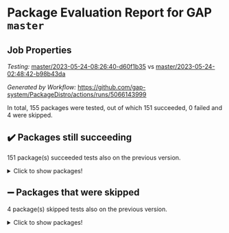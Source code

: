# Package Evaluation Report for GAP `master`

## Job Properties

*Testing:* [master/2023-05-24-08:26:40-d60f1b35](https://github.com/gap-system/PackageDistro/blob/data/reports/master/2023-05-24-08:26:40-d60f1b35) vs [master/2023-05-24-02:48:42-b98b43da](https://github.com/gap-system/PackageDistro/blob/data/reports/master/2023-05-24-02:48:42-b98b43da)

*Generated by Workflow:* https://github.com/gap-system/PackageDistro/actions/runs/5066143999

In total, 155 packages were tested, out of which 151 succeeded, 0 failed and 4 were skipped.

## :heavy_check_mark: Packages still succeeding

151 package(s) succeeded tests also on the previous version.
<details><summary>Click to show packages!</summary>

- 4ti2interface 2023.02-04 [(success)](https://github.com/gap-system/PackageDistro/actions/runs/5066143999/jobs/9095858331)
- ace 5.6.2 [(success)](https://github.com/gap-system/PackageDistro/actions/runs/5066143999/jobs/9095858508)
- aclib 1.3.2 [(success)](https://github.com/gap-system/PackageDistro/actions/runs/5066143999/jobs/9095858677)
- agt 0.3.1 [(success)](https://github.com/gap-system/PackageDistro/actions/runs/5066143999/jobs/9095858836)
- alnuth 3.2.1 [(success)](https://github.com/gap-system/PackageDistro/actions/runs/5066143999/jobs/9095859016)
- anupq 3.3.0 [(success)](https://github.com/gap-system/PackageDistro/actions/runs/5066143999/jobs/9095859204)
- atlasrep 2.1.6 [(success)](https://github.com/gap-system/PackageDistro/actions/runs/5066143999/jobs/9095859333)
- autodoc 2022.10.20 [(success)](https://github.com/gap-system/PackageDistro/actions/runs/5066143999/jobs/9095859496)
- automata 1.15 [(success)](https://github.com/gap-system/PackageDistro/actions/runs/5066143999/jobs/9095859644)
- automgrp 1.3.2 [(success)](https://github.com/gap-system/PackageDistro/actions/runs/5066143999/jobs/9095859809)
- autpgrp 1.11 [(success)](https://github.com/gap-system/PackageDistro/actions/runs/5066143999/jobs/9095859966)
- cap 2023.05-12 [(success)](https://github.com/gap-system/PackageDistro/actions/runs/5066143999/jobs/9095860117)
- caratinterface 2.3.5 [(success)](https://github.com/gap-system/PackageDistro/actions/runs/5066143999/jobs/9095860235)
- cddinterface 2022.11.01 [(success)](https://github.com/gap-system/PackageDistro/actions/runs/5066143999/jobs/9095860351)
- circle 1.6.6 [(success)](https://github.com/gap-system/PackageDistro/actions/runs/5066143999/jobs/9095860515)
- classicpres 1.22 [(success)](https://github.com/gap-system/PackageDistro/actions/runs/5066143999/jobs/9095860657)
- cohomolo 1.6.11 [(success)](https://github.com/gap-system/PackageDistro/actions/runs/5066143999/jobs/9095860823)
- congruence 1.2.5 [(success)](https://github.com/gap-system/PackageDistro/actions/runs/5066143999/jobs/9095860978)
- corelg 1.56 [(success)](https://github.com/gap-system/PackageDistro/actions/runs/5066143999/jobs/9095861130)
- crime 1.6 [(success)](https://github.com/gap-system/PackageDistro/actions/runs/5066143999/jobs/9095861297)
- crisp 1.4.6 [(success)](https://github.com/gap-system/PackageDistro/actions/runs/5066143999/jobs/9095861468)
- crypting 0.10.4 [(success)](https://github.com/gap-system/PackageDistro/actions/runs/5066143999/jobs/9095861631)
- cryst 4.1.26 [(success)](https://github.com/gap-system/PackageDistro/actions/runs/5066143999/jobs/9095861765)
- crystcat 1.1.10 [(success)](https://github.com/gap-system/PackageDistro/actions/runs/5066143999/jobs/9095861916)
- ctbllib 1.3.6 [(success)](https://github.com/gap-system/PackageDistro/actions/runs/5066143999/jobs/9095862065)
- cubefree 1.19 [(success)](https://github.com/gap-system/PackageDistro/actions/runs/5066143999/jobs/9095862205)
- curlinterface 2.3.2 [(success)](https://github.com/gap-system/PackageDistro/actions/runs/5066143999/jobs/9095862364)
- cvec 2.8.1 [(success)](https://github.com/gap-system/PackageDistro/actions/runs/5066143999/jobs/9095862503)
- datastructures 0.3.0 [(success)](https://github.com/gap-system/PackageDistro/actions/runs/5066143999/jobs/9095862700)
- deepthought 1.0.6 [(success)](https://github.com/gap-system/PackageDistro/actions/runs/5066143999/jobs/9095862849)
- design 1.8 [(success)](https://github.com/gap-system/PackageDistro/actions/runs/5066143999/jobs/9095862990)
- difsets 2.3.1 [(success)](https://github.com/gap-system/PackageDistro/actions/runs/5066143999/jobs/9095863146)
- digraphs 1.6.2 [(success)](https://github.com/gap-system/PackageDistro/actions/runs/5066143999/jobs/9095863307)
- edim 1.3.7 [(success)](https://github.com/gap-system/PackageDistro/actions/runs/5066143999/jobs/9095863437)
- example 4.3.4 [(success)](https://github.com/gap-system/PackageDistro/actions/runs/5066143999/jobs/9095863571)
- examplesforhomalg 2023.02-04 [(success)](https://github.com/gap-system/PackageDistro/actions/runs/5066143999/jobs/9095863706)
- factint 1.6.3 [(success)](https://github.com/gap-system/PackageDistro/actions/runs/5066143999/jobs/9095863857)
- ferret 1.0.9 [(success)](https://github.com/gap-system/PackageDistro/actions/runs/5066143999/jobs/9095864004)
- fga 1.5.0 [(success)](https://github.com/gap-system/PackageDistro/actions/runs/5066143999/jobs/9095864173)
- fining 1.5.5 [(success)](https://github.com/gap-system/PackageDistro/actions/runs/5066143999/jobs/9095864309)
- float 1.0.3 [(success)](https://github.com/gap-system/PackageDistro/actions/runs/5066143999/jobs/9095864440)
- format 1.4.3 [(success)](https://github.com/gap-system/PackageDistro/actions/runs/5066143999/jobs/9095864574)
- forms 1.2.9 [(success)](https://github.com/gap-system/PackageDistro/actions/runs/5066143999/jobs/9095864715)
- fplsa 1.2.6 [(success)](https://github.com/gap-system/PackageDistro/actions/runs/5066143999/jobs/9095864838)
- fr 2.4.12 [(success)](https://github.com/gap-system/PackageDistro/actions/runs/5066143999/jobs/9095865014)
- francy 2.0.3 [(success)](https://github.com/gap-system/PackageDistro/actions/runs/5066143999/jobs/9095865143)
- fwtree 1.3 [(success)](https://github.com/gap-system/PackageDistro/actions/runs/5066143999/jobs/9095865308)
- gapdoc 1.6.6 [(success)](https://github.com/gap-system/PackageDistro/actions/runs/5066143999/jobs/9095865457)
- gauss 2023.02-04 [(success)](https://github.com/gap-system/PackageDistro/actions/runs/5066143999/jobs/9095865612)
- gaussforhomalg 2023.02-04 [(success)](https://github.com/gap-system/PackageDistro/actions/runs/5066143999/jobs/9095865759)
- gbnp 1.0.5 [(success)](https://github.com/gap-system/PackageDistro/actions/runs/5066143999/jobs/9095865901)
- generalizedmorphismsforcap 2023.03-01 [(success)](https://github.com/gap-system/PackageDistro/actions/runs/5066143999/jobs/9095866059)
- genss 1.6.8 [(success)](https://github.com/gap-system/PackageDistro/actions/runs/5066143999/jobs/9095866212)
- gradedmodules 2023.02-04 [(success)](https://github.com/gap-system/PackageDistro/actions/runs/5066143999/jobs/9095866335)
- gradedringforhomalg 2023.02-04 [(success)](https://github.com/gap-system/PackageDistro/actions/runs/5066143999/jobs/9095866510)
- grape 4.9.0 [(success)](https://github.com/gap-system/PackageDistro/actions/runs/5066143999/jobs/9095866660)
- groupoids 1.73 [(success)](https://github.com/gap-system/PackageDistro/actions/runs/5066143999/jobs/9095866814)
- grpconst 2.6.4 [(success)](https://github.com/gap-system/PackageDistro/actions/runs/5066143999/jobs/9095866966)
- guarana 0.96.3 [(success)](https://github.com/gap-system/PackageDistro/actions/runs/5066143999/jobs/9095867110)
- guava 3.18 [(success)](https://github.com/gap-system/PackageDistro/actions/runs/5066143999/jobs/9095867255)
- hap 1.55 [(success)](https://github.com/gap-system/PackageDistro/actions/runs/5066143999/jobs/9095867389)
- hapcryst 0.1.15 [(success)](https://github.com/gap-system/PackageDistro/actions/runs/5066143999/jobs/9095867538)
- hecke 1.5.3 [(success)](https://github.com/gap-system/PackageDistro/actions/runs/5066143999/jobs/9095867678)
- help 3.5 [(success)](https://github.com/gap-system/PackageDistro/actions/runs/5066143999/jobs/9095867810)
- homalg 2023.02-05 [(success)](https://github.com/gap-system/PackageDistro/actions/runs/5066143999/jobs/9095867967)
- homalgtocas 2023.02-04 [(success)](https://github.com/gap-system/PackageDistro/actions/runs/5066143999/jobs/9095868130)
- idrel 2.45 [(success)](https://github.com/gap-system/PackageDistro/actions/runs/5066143999/jobs/9095868277)
- images 1.3.1 [(success)](https://github.com/gap-system/PackageDistro/actions/runs/5066143999/jobs/9095868427)
- intpic 0.3.0 [(success)](https://github.com/gap-system/PackageDistro/actions/runs/5066143999/jobs/9095868585)
- io 4.8.1 [(success)](https://github.com/gap-system/PackageDistro/actions/runs/5066143999/jobs/9095868743)
- io_forhomalg 2023.02-04 [(success)](https://github.com/gap-system/PackageDistro/actions/runs/5066143999/jobs/9095868922)
- irredsol 1.4.4 [(success)](https://github.com/gap-system/PackageDistro/actions/runs/5066143999/jobs/9095869108)
- json 2.1.1 [(success)](https://github.com/gap-system/PackageDistro/actions/runs/5066143999/jobs/9095869246)
- jupyterkernel 1.5.0 [(success)](https://github.com/gap-system/PackageDistro/actions/runs/5066143999/jobs/9095869420)
- jupyterviz 1.5.6 [(success)](https://github.com/gap-system/PackageDistro/actions/runs/5066143999/jobs/9095869545)
- kan 1.35 [(success)](https://github.com/gap-system/PackageDistro/actions/runs/5066143999/jobs/9095869685)
- kbmag 1.5.11 [(success)](https://github.com/gap-system/PackageDistro/actions/runs/5066143999/jobs/9095869824)
- laguna 3.9.6 [(success)](https://github.com/gap-system/PackageDistro/actions/runs/5066143999/jobs/9095869993)
- liealgdb 2.2.1 [(success)](https://github.com/gap-system/PackageDistro/actions/runs/5066143999/jobs/9095870145)
- liepring 2.8 [(success)](https://github.com/gap-system/PackageDistro/actions/runs/5066143999/jobs/9095870286)
- liering 2.4.2 [(success)](https://github.com/gap-system/PackageDistro/actions/runs/5066143999/jobs/9095870433)
- linearalgebraforcap 2023.05-05 [(success)](https://github.com/gap-system/PackageDistro/actions/runs/5066143999/jobs/9095870580)
- localizeringforhomalg 2023.02-04 [(success)](https://github.com/gap-system/PackageDistro/actions/runs/5066143999/jobs/9095870710)
- loops 3.4.3 [(success)](https://github.com/gap-system/PackageDistro/actions/runs/5066143999/jobs/9095870850)
- lpres 1.0.3 [(success)](https://github.com/gap-system/PackageDistro/actions/runs/5066143999/jobs/9095871020)
- majoranaalgebras 1.5.1 [(success)](https://github.com/gap-system/PackageDistro/actions/runs/5066143999/jobs/9095871173)
- mapclass 1.4.6 [(success)](https://github.com/gap-system/PackageDistro/actions/runs/5066143999/jobs/9095871290)
- matgrp 0.70 [(success)](https://github.com/gap-system/PackageDistro/actions/runs/5066143999/jobs/9095871399)
- matricesforhomalg 2023.02-04 [(success)](https://github.com/gap-system/PackageDistro/actions/runs/5066143999/jobs/9095871522)
- modisom 2.5.4 [(success)](https://github.com/gap-system/PackageDistro/actions/runs/5066143999/jobs/9095871672)
- modulepresentationsforcap 2023.05-01 [(success)](https://github.com/gap-system/PackageDistro/actions/runs/5066143999/jobs/9095871801)
- modules 2023.02-04 [(success)](https://github.com/gap-system/PackageDistro/actions/runs/5066143999/jobs/9095871921)
- monoidalcategories 2023.05-03 [(success)](https://github.com/gap-system/PackageDistro/actions/runs/5066143999/jobs/9095872051)
- nconvex 2022.09-01 [(success)](https://github.com/gap-system/PackageDistro/actions/runs/5066143999/jobs/9095872169)
- nilmat 1.4.2 [(success)](https://github.com/gap-system/PackageDistro/actions/runs/5066143999/jobs/9095872288)
- nock 1.5 [(success)](https://github.com/gap-system/PackageDistro/actions/runs/5066143999/jobs/9095872419)
- normalizinterface 1.3.6 [(success)](https://github.com/gap-system/PackageDistro/actions/runs/5066143999/jobs/9095872530)
- nq 2.5.10 [(success)](https://github.com/gap-system/PackageDistro/actions/runs/5066143999/jobs/9095872679)
- numericalsgps 1.3.1 [(success)](https://github.com/gap-system/PackageDistro/actions/runs/5066143999/jobs/9095872846)
- openmath 11.5.3 [(success)](https://github.com/gap-system/PackageDistro/actions/runs/5066143999/jobs/9095872979)
- orb 4.9.0 [(success)](https://github.com/gap-system/PackageDistro/actions/runs/5066143999/jobs/9095873127)
- packagemanager 1.4.1 [(success)](https://github.com/gap-system/PackageDistro/actions/runs/5066143999/jobs/9095873278)
- patternclass 2.4.3 [(success)](https://github.com/gap-system/PackageDistro/actions/runs/5066143999/jobs/9095873431)
- permut 2.0.4 [(success)](https://github.com/gap-system/PackageDistro/actions/runs/5066143999/jobs/9095873568)
- polenta 1.3.10 [(success)](https://github.com/gap-system/PackageDistro/actions/runs/5066143999/jobs/9095873707)
- polymaking 0.8.6 [(success)](https://github.com/gap-system/PackageDistro/actions/runs/5066143999/jobs/9095873841)
- primgrp 3.4.4 [(success)](https://github.com/gap-system/PackageDistro/actions/runs/5066143999/jobs/9095873971)
- profiling 2.5.2 [(success)](https://github.com/gap-system/PackageDistro/actions/runs/5066143999/jobs/9095874105)
- qpa 1.34 [(success)](https://github.com/gap-system/PackageDistro/actions/runs/5066143999/jobs/9095874229)
- quagroup 1.8.3 [(success)](https://github.com/gap-system/PackageDistro/actions/runs/5066143999/jobs/9095874374)
- radiroot 2.9 [(success)](https://github.com/gap-system/PackageDistro/actions/runs/5066143999/jobs/9095874512)
- rcwa 4.7.1 [(success)](https://github.com/gap-system/PackageDistro/actions/runs/5066143999/jobs/9095874648)
- rds 1.8 [(success)](https://github.com/gap-system/PackageDistro/actions/runs/5066143999/jobs/9095874822)
- recog 1.4.2 [(success)](https://github.com/gap-system/PackageDistro/actions/runs/5066143999/jobs/9095874965)
- repndecomp 1.3.0 [(success)](https://github.com/gap-system/PackageDistro/actions/runs/5066143999/jobs/9095875112)
- repsn 3.1.1 [(success)](https://github.com/gap-system/PackageDistro/actions/runs/5066143999/jobs/9095875277)
- resclasses 4.7.3 [(success)](https://github.com/gap-system/PackageDistro/actions/runs/5066143999/jobs/9095875403)
- ringsforhomalg 2023.02-05 [(success)](https://github.com/gap-system/PackageDistro/actions/runs/5066143999/jobs/9095875540)
- sco 2023.02-04 [(success)](https://github.com/gap-system/PackageDistro/actions/runs/5066143999/jobs/9095875680)
- scscp 2.4.1 [(success)](https://github.com/gap-system/PackageDistro/actions/runs/5066143999/jobs/9095875812)
- semigroups 5.2.1 [(success)](https://github.com/gap-system/PackageDistro/actions/runs/5066143999/jobs/9095876004)
- sglppow 2.3 [(success)](https://github.com/gap-system/PackageDistro/actions/runs/5066143999/jobs/9095876141)
- sgpviz 0.999.5 [(success)](https://github.com/gap-system/PackageDistro/actions/runs/5066143999/jobs/9095876331)
- simpcomp 2.1.14 [(success)](https://github.com/gap-system/PackageDistro/actions/runs/5066143999/jobs/9095876506)
- singular 2023.02.09 [(success)](https://github.com/gap-system/PackageDistro/actions/runs/5066143999/jobs/9095876694)
- sl2reps 1.1 [(success)](https://github.com/gap-system/PackageDistro/actions/runs/5066143999/jobs/9095876865)
- sla 1.5.3 [(success)](https://github.com/gap-system/PackageDistro/actions/runs/5066143999/jobs/9095877033)
- smallgrp 1.5.3 [(success)](https://github.com/gap-system/PackageDistro/actions/runs/5066143999/jobs/9095877215)
- smallsemi 0.6.13 [(success)](https://github.com/gap-system/PackageDistro/actions/runs/5066143999/jobs/9095877325)
- sonata 2.9.6 [(success)](https://github.com/gap-system/PackageDistro/actions/runs/5066143999/jobs/9095877456)
- sophus 1.27 [(success)](https://github.com/gap-system/PackageDistro/actions/runs/5066143999/jobs/9095877608)
- spinsym 1.5.2 [(success)](https://github.com/gap-system/PackageDistro/actions/runs/5066143999/jobs/9095877774)
- standardff 0.9.4 [(success)](https://github.com/gap-system/PackageDistro/actions/runs/5066143999/jobs/9095877928)
- symbcompcc 1.3.2 [(success)](https://github.com/gap-system/PackageDistro/actions/runs/5066143999/jobs/9095878028)
- thelma 1.3 [(success)](https://github.com/gap-system/PackageDistro/actions/runs/5066143999/jobs/9095878184)
- tomlib 1.2.9 [(success)](https://github.com/gap-system/PackageDistro/actions/runs/5066143999/jobs/9095878345)
- toolsforhomalg 2023.05-01 [(success)](https://github.com/gap-system/PackageDistro/actions/runs/5066143999/jobs/9095878498)
- toric 1.9.5 [(success)](https://github.com/gap-system/PackageDistro/actions/runs/5066143999/jobs/9095878672)
- toricvarieties 2022.07.13 [(success)](https://github.com/gap-system/PackageDistro/actions/runs/5066143999/jobs/9095878815)
- transgrp 3.6.4 [(success)](https://github.com/gap-system/PackageDistro/actions/runs/5066143999/jobs/9095878970)
- ugaly 4.0.3 [(success)](https://github.com/gap-system/PackageDistro/actions/runs/5066143999/jobs/9095879112)
- unipot 1.5 [(success)](https://github.com/gap-system/PackageDistro/actions/runs/5066143999/jobs/9095879282)
- unitlib 4.2.0 [(success)](https://github.com/gap-system/PackageDistro/actions/runs/5066143999/jobs/9095879428)
- utils 0.82 [(success)](https://github.com/gap-system/PackageDistro/actions/runs/5066143999/jobs/9095879632)
- uuid 0.7 [(success)](https://github.com/gap-system/PackageDistro/actions/runs/5066143999/jobs/9095879779)
- walrus 0.9991 [(success)](https://github.com/gap-system/PackageDistro/actions/runs/5066143999/jobs/9095879954)
- wedderga 4.10.4 [(success)](https://github.com/gap-system/PackageDistro/actions/runs/5066143999/jobs/9095880107)
- xmod 2.91 [(success)](https://github.com/gap-system/PackageDistro/actions/runs/5066143999/jobs/9095880278)
- xmodalg 1.23 [(success)](https://github.com/gap-system/PackageDistro/actions/runs/5066143999/jobs/9095880400)
- yangbaxter 0.10.3 [(success)](https://github.com/gap-system/PackageDistro/actions/runs/5066143999/jobs/9095880550)
- zeromqinterface 0.14 [(success)](https://github.com/gap-system/PackageDistro/actions/runs/5066143999/jobs/9095880695)
</details>

## :heavy_minus_sign: Packages that were skipped

4 package(s) skipped tests also on the previous version.
<details><summary>Click to show packages!</summary>

- browse 1.8.21 [(skipped)](https://github.com/gap-system/PackageDistro/actions/runs/5066143999/jobs/9095573554)
- itc 1.5.1 [(skipped)](https://github.com/gap-system/PackageDistro/actions/runs/5066143999/jobs/9095573554)
- polycyclic 2.16 [(skipped)](https://github.com/gap-system/PackageDistro/actions/runs/5066143999/jobs/9095573554)
- xgap 4.31 [(skipped)](https://github.com/gap-system/PackageDistro/actions/runs/5066143999/jobs/9095573554)
</details>

